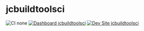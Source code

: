 # jcbuildtoolsci

![CI none](https://img.shields.io/badge/ci-none-orange.svg)
[![Dashboard jcbuildtoolsci](https://img.shields.io/badge/dashboard-jcbuildtoolsci-yellow.svg)](https://dashboard.pantheon.io/sites/4b840e6e-fbbd-400c-b0be-bc939100b8d5#dev/code)
[![Dev Site jcbuildtoolsci](https://img.shields.io/badge/site-jcbuildtoolsci-blue.svg)](http://dev-jcbuildtoolsci.pantheonsite.io/)